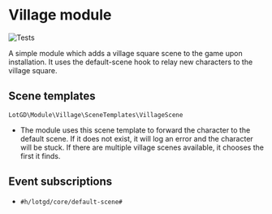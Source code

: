 # Village module
![Tests](https://github.com/lotgd/module-village/workflows/Tests/badge.svg)

A simple module which adds a village square scene to the game upon installation.
It uses the default-scene hook to relay new characters to the village square.

## Scene templates

`LotGD\Module\Village\SceneTemplates\VillageScene`
- The module uses this scene template to forward the character to the default scene. 
  If it does not exist, it will log an error and the character will be stuck.
  If there are multiple village scenes available, it chooses the first it finds.

## Event subscriptions
- `#h/lotgd/core/default-scene#`
